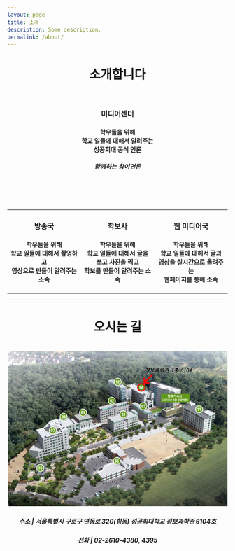 ```yaml
---
layout: page
title: 소개
description: Some description.
permalink: /about/
---
```

<center><h1><strong>소개합니다</strong></h1></center>
<br/>

<center><h3><strong>미디어센터</strong></h3></center>
<center><h4>학우들을 위해<br/>학교 일들에 대해서 알려주는<br/>성공회대 공식 언론</h4></center>
<center><h5>함께하는 참여언론</h5></center>

<!-- <center><strong>미디어센터장</strong></center>
<center>
<h5>하지윤</h5>
<h5>내용이 없습니다</h5>
</center> -->

<br/>
<!--방송국-->
<!-- <hr/> -->
<table>
<tr>
<td style="width: 30%; height: auto">
<center><h3><strong>방송국</strong></h3></center>
<center><h4>학우들을 위해<br/>학교 일들에 대해서 촬영하고<br/>영상으로 만들어 알려주는 소속</h4></center>
</td>
<!-- <center><strong>방송국장</strong></center>
<center>
<h5>이의선</h5>
<h5>내용이 없습니다</h5>
</center>
<center>
<center><strong>취재기자</strong></center>
<center>
<h5>정시은</h5>
<h5>내용이 없습니다</h5>
</center>
<center><strong>편집기자</strong></center>
<center>
<h5>정훈태</h5>
<h5>내용이 없습니다</h5>
</center> -->
<br/>

<!--학보사-->
<!-- <hr/> -->
<td style="width: 30%; height: auto">
<center><h3><strong>학보사</strong></h3></center>
<center><h4>학우들을 위해<br/>학교 일들에 대해서 글을 쓰고 사진을 찍고<br/>학보를 만들어 알려주는 소속</h4></center>
</td>
<!-- <center><strong>편집국장</strong></center>
<center>
<h5>송다혜</h5>
<h5>내용이 없습니다</h5>
</center>
<center><strong>취재기자</strong></center>
<center>
<h5>박병찬</h5>
<h5>내용이 없습니다</h5>
</center>
<center>
<h5>김인해</h5>
<h5>내용이 없습니다</h5>
</center>
<center>
<h5>정선호</h5>
<h5>내용이 없습니다</h5>
</center>
<center><strong>편집기자</strong></center>
<center>
<h5>최지훈</h5>
<h5>내용이 없습니다</h5>
</center> -->
<br/>

<!--웹 미디어국-->
<!-- <hr/> -->
<td style="width: 30%; height: auto">
<center><h3><strong>웹 미디어국</strong></h3></center>
<center><h4>학우들을 위해<br/>학교 일들에 대해서 글과 영상을 실시간으로 올려주는<br/>웹페이지를 통해 소속</h4></center>
</td>
</tr>
</table>
<!-- <center><strong>미디어 센터장</strong></center>
<center>
<h5>하지윤</h5>
<h5>내용이 없습니다</h5>
</center>
<center><strong>웹 기자</strong></center>
<center>
<h5>이현복</h5>
<h5>내용이 없습니다</h5>
</center>
<center>
<h5>김유진</h5>
<h5>내용이 없습니다</h5>
</center> -->

<hr/>
<center><h1><strong>오시는 길</strong></h1></center>
<br/>
<img itemprop="image" src="/assets/img/profile/a1.jpg" alt="오시는 길" width="800" height="auto">
<center><h5>주소 | 서울특별시 구로구 연동로 320(항동) 성공회대학교 정보과학관 6104호</h5></center>
<center><h5>전화 | 02-2610-4380, 4395</h5></center>